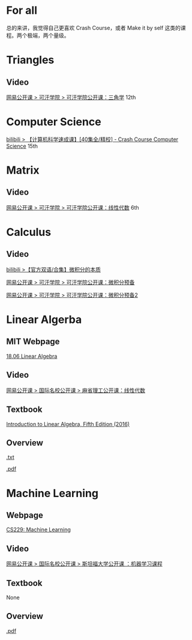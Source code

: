 
# For all

总的来讲，我觉得自己更喜欢 Crash Course，或者 Make it by self 这类的课程。两个极端，两个量级。

# Triangles

## Video
[网易公开课 > 可汗学院 > 可汗学院公开课：三角学](http://open.163.com/special/Khan/trigonometry.html) 12th

# Computer Science
[bilibili > 【计算机科学速成课】[40集全/精校] - Crash Course Computer Science](https://www.bilibili.com/video/av21376839/?p=15) 15th

# Matrix

## Video
[网易公开课 > 可汗学院 > 可汗学院公开课：线性代数](http://open.163.com/special/Khan/linearalgebra.html) 6th


# Calculus

## Video
[bilibili >【官方双语/合集】微积分的本质](https://www.bilibili.com/video/av24325548)

[网易公开课 > 可汗学院 > 可汗学院公开课：微积分预备](http://open.163.com/special/Khan/precalculus.html)

[网易公开课 > 可汗学院 > 可汗学院公开课：微积分预备2](https://open.163.com/movie/2018/1/5/K/MD6N3N9A5_MD6N3PJ5K.html)


# Linear Algerba

## MIT Webpage
[18.06  Linear Algebra](http://stellar.mit.edu/S/course/18/fa17/18.06/)

## Video
[网易公开课 > 国际名校公开课 > 麻省理工公开课：线性代数](http://open.163.com/special/opencourse/daishu.html)

## Textbook
[Introduction to Linear Algebra, Fifth Edition (2016)](http://math.mit.edu/~gs/linearalgebra/)

## Overview
[.txt](./Linear%20Algerba/linear_algebra_summaries.md)

[.pdf](./Linear%20Algerba/linear_algebra_overview.pdf)


# Machine Learning

## Webpage
[CS229: Machine Learning](http://cs229.stanford.edu/)

## Video
[网易公开课 > 国际名校公开课 > 斯坦福大学公开课 ：机器学习课程](http://open.163.com/special/opencourse/machinelearning.html)

## Textbook
None

## Overview
[.pdf](./Machine%20Learning/Deep%20Learning%20Tutorial.pdf)
